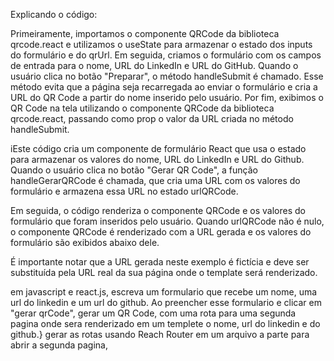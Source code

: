Explicando o código:

Primeiramente, importamos o componente QRCode da biblioteca qrcode.react e utilizamos o useState para armazenar o estado dos inputs do formulário e do qrUrl.
Em seguida, criamos o formulário com os campos de entrada para o nome, URL do LinkedIn e URL do GitHub.
Quando o usuário clica no botão "Preparar", o método handleSubmit é chamado. Esse método evita que a página seja recarregada ao enviar o formulário e cria a URL do QR Code a partir do nome inserido pelo usuário.
Por fim, exibimos o QR Code na tela utilizando o componente QRCode da biblioteca qrcode.react, passando como prop o valor da URL criada no método handleSubmit.



iEste código cria um componente de formulário React que usa o estado para armazenar os valores do nome, URL do LinkedIn e URL do Github. Quando o usuário clica no botão "Gerar QR Code", a função handleGerarQRCode é chamada, que cria uma URL com os valores do formulário e armazena essa URL no estado urlQRCode.

Em seguida, o código renderiza o componente QRCode e os valores do formulário que foram inseridos pelo usuário. Quando urlQRCode não é nulo, o componente QRCode é renderizado com a URL gerada e os valores do formulário são exibidos abaixo dele.

É importante notar que a URL gerada neste exemplo é fictícia e deve ser substituída pela URL real da sua página onde o template será renderizado.



em javascript e react.js, escreva um formulario que recebe um nome, uma url do linkedin e um url do github. Ao preencher esse formulario e clicar em "gerar qrCode", gerar um QR Code, com uma rota para uma segunda pagina onde sera renderizado em um templete o nome, url do linkedin e do github.}
gerar as rotas usando Reach Router em um arquivo a parte para abrir a segunda pagina, 